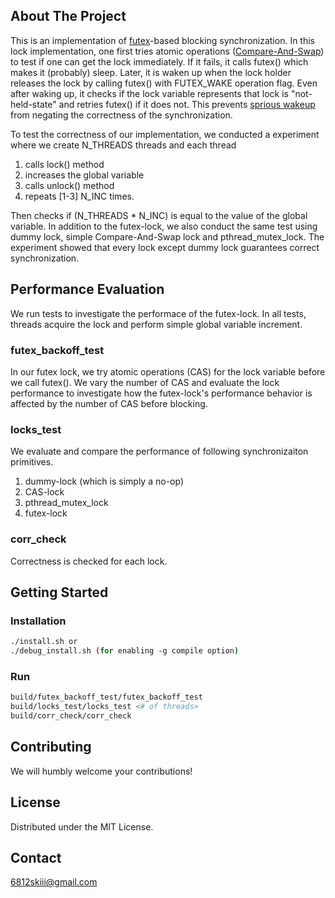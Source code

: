 
<!-- ABOUT THE PROJECT -->
## About The Project

This is an implementation of [futex](https://man7.org/linux/man-pages/man2/futex.2.html)-based blocking synchronization. In this lock implementation, one first tries
atomic operations ([Compare-And-Swap](https://en.wikipedia.org/wiki/Compare-and-swap)) to test if one can get the lock immediately. If it fails, it calls futex() which makes it (probably) sleep. Later, it is waken up when
the lock holder releases the lock by calling futex() with FUTEX_WAKE operation flag. Even after waking up, it checks if the lock variable represents that lock is "not-held-state" and 
retries futex() if it does not. This prevents [sprious wakeup](https://en.wikipedia.org/wiki/Spurious_wakeup) from negating the correctness of the synchronization.

To test the correctness of our implementation, we conducted a experiment where we create N_THREADS threads and each thread 

1. calls lock() method
2. increases the global variable 
3. calls unlock() method
4. repeats \[1-3\] N_INC times.

Then checks if (N_THREADS * N_INC) is equal to the value of the global variable. In addition to the futex-lock, we also conduct the same test using dummy lock, simple Compare-And-Swap lock and pthread_mutex_lock. The experiment showed that every lock except dummy lock guarantees correct synchronization.

## Performance Evaluation
We run tests to investigate the performace of the futex-lock. In all tests, threads acquire the lock and perform simple global variable increment.

### futex_backoff_test
In our futex lock, we try atomic operations (CAS) for the lock variable before we call futex(). We vary the number of CAS and evaluate the lock performance to investigate how the futex-lock's performance behavior is affected by the number of CAS before blocking.

### locks_test
We evaluate and compare the performance of following synchronizaiton primitives.

1. dummy-lock (which is simply a no-op)
2. CAS-lock
3. pthread_mutex_lock
4. futex-lock

### corr_check
Correctness is checked for each lock.



## Getting Started
### Installation
```sh
./install.sh or
./debug_install.sh (for enabling -g compile option)
```
### Run
```sh
build/futex_backoff_test/futex_backoff_test 
build/locks_test/locks_test <# of threads>
build/corr_check/corr_check
```

<!-- CONTRIBUTING -->
## Contributing

We will humbly welcome your contributions!




## License

Distributed under the MIT License.



<!-- CONTACT -->
## Contact
6812skiii@gmail.com





